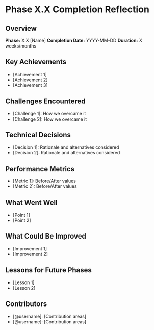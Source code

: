 # Phase X.X Completion Reflection

## Overview
**Phase:** X.X [Name]
**Completion Date:** YYYY-MM-DD
**Duration:** X weeks/months

## Key Achievements
- [Achievement 1]
- [Achievement 2]
- [Achievement 3]

## Challenges Encountered
- [Challenge 1]: How we overcame it
- [Challenge 2]: How we overcame it

## Technical Decisions
- [Decision 1]: Rationale and alternatives considered
- [Decision 2]: Rationale and alternatives considered

## Performance Metrics
- [Metric 1]: Before/After values
- [Metric 2]: Before/After values

## What Went Well
- [Point 1]
- [Point 2]

## What Could Be Improved
- [Improvement 1]
- [Improvement 2]

## Lessons for Future Phases
- [Lesson 1]
- [Lesson 2]

## Contributors
- [@username]: [Contribution areas]
- [@username]: [Contribution areas]
